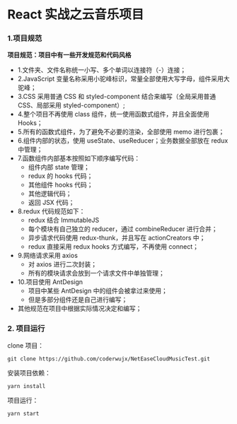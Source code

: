 # React 实战之云音乐项目

### 1.项目规范

**项目规范：项目中有一些开发规范和代码风格**

- 1.文件夹、文件名称统一小写、多个单词以连接符（-）连接；
- 2.JavaScript 变量名称采用小驼峰标识，常量全部使用大写字母，组件采用大驼峰；
- 3.CSS 采用普通 CSS 和 styled-component 结合来编写（全局采用普通 CSS、局部采用 styled-component）;
- 4.整个项目不再使用 class 组件，统一使用函数式组件，并且全面使用 Hooks；
- 5.所有的函数式组件，为了避免不必要的渲染，全部使用 memo 进行包裹；
- 6.组件内部的状态，使用 useState、useReducer；业务数据全部放在 redux 中管理；
- 7.函数组件内部基本按照如下顺序编写代码：
  - 组件内部 state 管理；
  - redux 的 hooks 代码；
  - 其他组件 hooks 代码；
  - 其他逻辑代码；
  - 返回 JSX 代码；
- 8.redux 代码规范如下：
  - redux 结合 ImmutableJS
  - 每个模块有自己独立的 reducer，通过 combineReducer 进行合并；
  - 异步请求代码使用 redux-thunk，并且写在 actionCreators 中；
  - redux 直接采用 redux hooks 方式编写，不再使用 connect；
- 9.网络请求采用 axios
  - 对 axios 进行二次封装；
  - 所有的模块请求会放到一个请求文件中单独管理；
- 10.项目使用 AntDesign
  - 项目中某些 AntDesign 中的组件会被拿过来使用；
  - 但是多部分组件还是自己进行编写；
- 其他规范在项目中根据实际情况决定和编写；

### 2. 项目运行

clone 项目：

```
git clone https://github.com/coderwujx/NetEaseCloudMusicTest.git
```

安装项目依赖：

```shell
yarn install
```

项目运行：

```shell
yarn start
```
